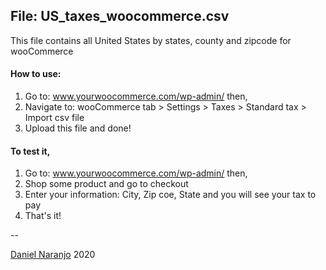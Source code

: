## File: US_taxes_woocommerce.csv

This file contains all United States by states, county and zipcode for wooCommerce 

#### How to use:

1. Go to: www.yourwoocommerce.com/wp-admin/ then,
2. Navigate to: wooCommerce tab > Settings > Taxes > Standard tax > Import csv file
3. Upload this file and done!

#### To test it,

1. Go to: www.yourwoocommerce.com/wp-admin/ then,
2. Shop some product and go to checkout
3. Enter your information: City, Zip coe, State and you will see your tax to pay
4. That's it!

--

[Daniel Naranjo](https://danielnaranjo.dev) 2020
